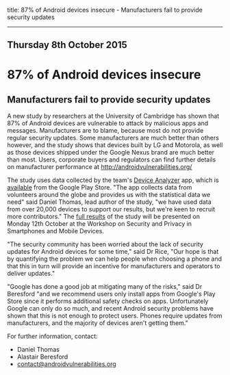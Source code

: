
title: 87% of Android devices insecure - Manufacturers fail to provide security updates

---
## Thursday 8th October 2015
# 87% of Android devices insecure
## Manufacturers fail to provide security updates

A new study by researchers at the University of
Cambridge has shown that 87% of Android devices are vulnerable to attack
by malicious apps and messages. Manufacturers are to blame, because most
do not provide regular security updates. Some manufacturers are much
better than others however, and the study shows that devices built by LG
and Motorola, as well as those devices shipped under the Google Nexus
brand are much better than most. Users, corporate buyers and regulators
can find further details on manufacturer performance at <http://androidvulnerabilities.org/>

The study uses data collected by the team's [Device Analyzer](http://deviceanalyzer.cl.cam.ac.uk/) app, which
is [available](https://play.google.com/store/apps/details?id=uk.ac.cam.deviceanalyzer) from the Google Play Store. "The app collects data from volunteers
around the globe and provides us with the statistical data we need" said
Daniel Thomas, lead author of the study, "we have used data from over
20,000 devices to support our results, but we're keen to recruit more
contributors." The [full results](https://www.cl.cam.ac.uk/~drt24/papers/spsm-scoring.pdf) of the study will be presented on Monday 12th October
at the Workshop on Security and Privacy in Smartphones and Mobile Devices.


"The security community has been worried about the lack of security
updates for Android devices for some time," said Dr Rice, "Our hope is
that by quantifying the problem we can help people when choosing a
phone and that this in turn will provide an incentive for
manufacturers and operators to deliver updates."

"Google has done a good job at mitigating many of the risks," said Dr
Beresford "and we recommend users only install apps from Google's Play
Store since it performs additional safety checks on apps. Unfortunately
Google can only do so much, and recent Android security problems have
shown that this is not enough to protect users. Phones require updates
from manufacturers, and the majority of devices aren't getting them."

For further information, contact:

* Daniel Thomas
* Alastair Beresford
* <contact@androidvulnerabilities.org>
